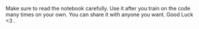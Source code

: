 Make sure to read the notebook carefully.
Use it after you train on the code many times on your own.
You can share it with anyone you want.
Good Luck <3 .

